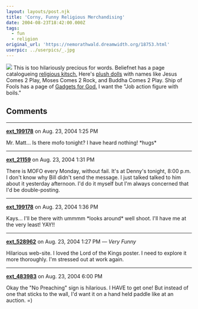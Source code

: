 ```yaml
---
layout: layouts/post.njk
title: 'Corny, Funny Religious Merchandising'
date: 2004-08-23T18:42:00.000Z
tags:
  - fun
  - religion
original_url: 'https://nemorathwald.dreamwidth.org/18753.html'
userpic: ../userpics/_.jpg
---
```

![](http://www.shipoffools.com/Gadgets/Clocks/Pics/Repent.jpg) This is too hilariously precious for words. Beliefnet has a page catalogueing [religious kitsch.](http://www.beliefnet.com/story/116/story_11664_1.html) Here's [plush dolls](http://www.thegodsquad.com/cgi-local/shop.pl/SID=1093218087.18260/page=enter.htm) with names like Jesus Comes 2 Play, Moses Comes 2 Rock, and Buddha Comes 2 Play. Ship of Fools has a page of [Gadgets for God.](http://www.shipoffools.com/Gadgets/index.html) I want the "Job action figure with boils."

## Comments

---

**[ext_199178](https://www.dreamwidth.org/users/ext_199178)** on Aug. 23, 2004 1:25 PM

Mr. Matt... Is there mofo tonight? I have heard nothing! \*hugs\*

---

**[ext_21159](https://www.dreamwidth.org/users/ext_21159)** on Aug. 23, 2004 1:31 PM

There is MOFO every Monday, without fail. It's at Denny's tonight, 8:00 p.m. I don't know why Bill didn't send the message. I just talked talked to him about it yesterday afternoon. I'd do it myself but I'm always concerned that I'd be double-posting.

---

**[ext_199178](https://www.dreamwidth.org/users/ext_199178)** on Aug. 23, 2004 1:36 PM

Kays... I'll be there with ummmm \*looks around\* well shoot. I'll have me at the very least! YAY!!

---

**[ext_528962](https://www.dreamwidth.org/users/ext_528962)** on Aug. 23, 2004 1:27 PM — *Very Funny*

Hilarious web-site. I loved the Lord of the Kings poster. I need to explore it more thoroughly. I'm stressed out at work again.

---

**[ext_483983](https://www.dreamwidth.org/users/ext_483983)** on Aug. 23, 2004 6:00 PM

Okay the "No Preaching" sign is hilarious. I HAVE to get one! But instead of one that sticks to the wall, I'd want it on a hand held paddle like at an auction. =)
